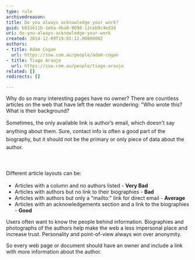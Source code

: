 ```yaml
---
type: rule
archivedreason: 
title: Do you always acknowledge your work?
guid: b831611b-1eba-4ba8-9698-12ceb9c4ed3d
uri: do-you-always-acknowledge-your-work
created: 2014-12-09T19:01:12.0000000Z
authors:
- title: Adam Cogan
  url: https://ssw.com.au/people/adam-cogan
- title: Tiago Araujo
  url: https://ssw.com.au/people/tiago-araujo
related: []
redirects: []

---
```



<p>Why do so many interesting pages have no owner? There are countless articles on the web that have left the reader wondering&#58;&#160;&quot;Who wrote this? What is their background?</p><p>Sometimes, the only available link is&#160;<span style="line-height&#58;20px;">author’s email</span><span style="line-height&#58;1.6;">, which doesn't say anything about them. Sure, contact info is often a good part of the biography, but it should not be the primary or only piece of data about the author.​</span></p>​
<br><excerpt class='endintro'></excerpt><br>
​<span style="line-height&#58;1.6;">Different article layouts can be&#58;</span><ul><li>Articles with a column and no authors listed - <strong>Very Bad</strong></li><li>Articles with authors but no link to their biographies - <strong>Bad</strong></li><li>Articles with authors but only a &quot;mailto&#58;&quot; link for direct email - <strong>
                        Average</strong></li><li>Articles with an acknowledgements section and a link to the biographies - <strong>
                        Good</strong></li></ul><p>
                    Users often want to know the people behind information. Biographies and photographs
                    of the authors help make the web a less impersonal place and increase trust. Personality
                    and point-of-view always win over anonymity.</p><p>
                    So every web page or document should have an owner and include a&#160;link with more information about the author​.</p>


